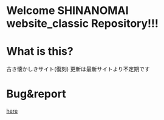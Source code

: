 # Welcome SHINANOMAI website_classic Repository!!!

# What is this?
古き懐かしきサイト(復刻)
更新は最新サイトより不定期です
# Bug&report
[here](https://misskey.niri.la/@SHINANOMAI)
